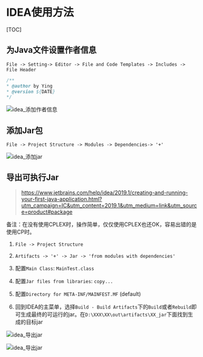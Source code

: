 # IDEA使用方法

[TOC]

## 为Java文件设置作者信息

`File -> Setting-> Editor -> File and Code Templates -> Includes -> File Header`

```java
/** 
* @author by Ying 
* @version ${DATE}
*/ 
```

![idea_添加作者信息](../../../Images/idea_添加作者信息.png)

## 添加Jar包

`File -> Project Structure -> Modules -> Dependencies-> '+'`

![idea_添加jar](../../../Images/idea_添加jar.PNG)

## 导出可执行Jar

> https://www.jetbrains.com/help/idea/2019.1/creating-and-running-your-first-java-application.html?utm_campaign=IC&utm_content=2019.1&utm_medium=link&utm_source=product#package

备注：在没有使用CPLEX时，操作简单，仅仅使用CPLEX也还OK，容易出错的是使用CP时。

1. `File -> Project Structure`

2. `Artifacts -> '+' -> Jar -> 'from modules with dependencies'`

3. 配置`Main Class`: `MainTest.class`

4. 配置`Jar files from libraries`: `copy...`

5. 配置`Directory for META-INF/MAINFEST.MF` (default)

6. 回到IDEA的主菜单，选择`Build - Build Artifacts`下的`Build`或者`Rebuild`即可生成最终的可运行的jar。在`D:\XXX\XX\out\artifacts\XX_jar`下面找到生成的目标jar

![idea_导出jar](../../../Images/idea_导出jar_1.PNG)

![idea_导出jar](../../../Images/idea_导出jar_2.PNG)

